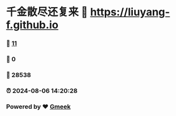 # 千金散尽还复来 :link: https://liuyang-f.github.io 
### :page_facing_up: [11](https://liuyang-f.github.io/tag.html) 
### :speech_balloon: 0 
### :hibiscus: 28538 
### :alarm_clock: 2024-08-06 14:20:28 
### Powered by :heart: [Gmeek](https://github.com/Meekdai/Gmeek)
